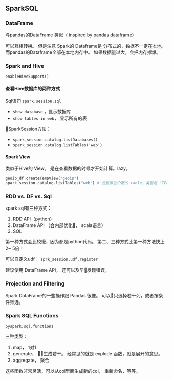 

## SparkSQL


### DataFrame

与pandas的DataFrame 类似（ inspired by pandas dataframe）

可以互相转换。 但是注意 Spark的 Dataframe是 分布式的，数据不一定在本地。 而pandas的Dataframe全部在本地内存中。 如果数据量过大，会把内存撑爆。

### Spark and Hive

`enableHiveSupport()`

#### 查看Hive数据库的两种方式

Sql语句 `spark.session.sql`
- `show database` ，显示数据库
- `show tables in web`， 显示所有的表

SparkSession方法：

- `spark_session.catalog.listDatabases()`
- `spark_session.catalog.listTables('web')`

#### Spark View

类似于Hive的 View。 是在查看数据的时候才开始计算。lazy。

```python
geoip_df.createTempView("geoip")
spark_session.catalog.listTables("web") # 会显示这个新的 table，类型是 "TEMPORARY" 的
```

### RDD vs. DF vs. Sql

spark sql有三种方式：

1. RDD  API（python）
2. DataFrame API （会内部优化， scala语言）
3. SQL

第一种方式会比较慢，因为都是python代码。 第二、三种方式比第一种方法快上 2~ 5倍！

可以自定义udf：  `sprk_session.udf.register`

建议使用 DataFrame API， 还可以及早发现错误。

### Projection and Filtering

Spark DataFrame的一些操作跟 Pandas 很像。 可以只选择若干列，或者按条件筛选。

### Spark SQL Functions

`pyspark.sql.functions`

三种类型：

1. map， 1对1
2. generate， 生成若干。 经常见的就是 explode 函数，就是展开的意思。
3. aggregate， 聚合

这些函数非常灵活，可以从col里面生成新的col， 重新命名，等等。
